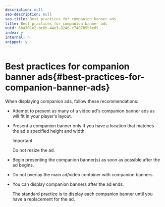 ```yaml
---
description: null
seo-description: null
seo-title: Best practices for companion banner ads
title: Best practices for companion banner ads
uuid: 6ba701e2-bc8b-44e3-8248-c7407b5b3ed9
index: y
internal: n
snippet: y
---
```


# Best practices for companion banner ads{#best-practices-for-companion-banner-ads}

When displaying companion ads, follow these recommendations:

* Attempt to present as many of a video ad's companion banner ads as will fit in your player's layout. 
* Present a companion banner only if you have a location that matches the ad's specified height and width.

  >[!IMPORTANT]
  >
  >Do not resize the ad.

* Begin presenting the companion banner(s) as soon as possible after the ad begins. 
* Do not overlay the main ad/video container with companion banners. 
* You can display companion banners after the ad ends.

  The standard practice is to display each companion banner until you have a replacement for the ad.

